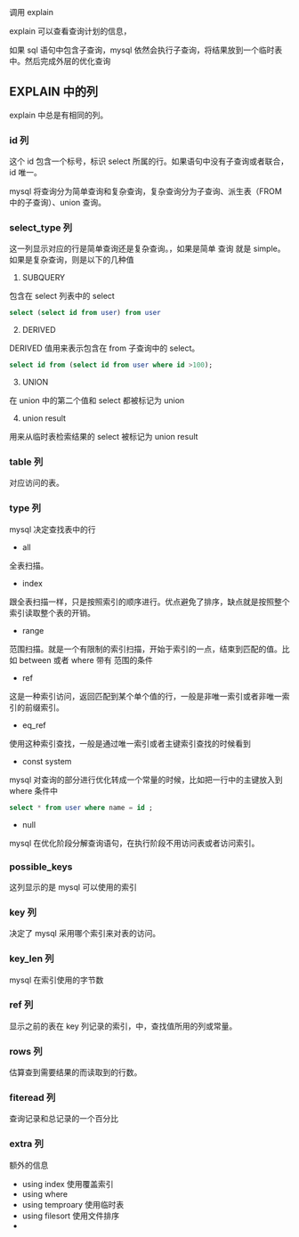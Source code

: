 调用 explain

explain 可以查看查询计划的信息，

如果 sql 语句中包含子查询，mysql 依然会执行子查询，将结果放到一个临时表中。然后完成外层的优化查询

## EXPLAIN 中的列

explain 中总是有相同的列。

### id 列

这个 id 包含一个标号，标识 select 所属的行。如果语句中没有子查询或者联合，id 唯一。

mysql 将查询分为简单查询和复杂查询，复杂查询分为子查询、派生表（FROM 中的子查询）、union 查询。

### select_type 列

这一列显示对应的行是简单查询还是复杂查询。，如果是简单 查询 就是 simple。如果是复杂查询，则是以下的几种值

1. SUBQUERY

包含在 select 列表中的 select

```sql
select (select id from user) from user
```

2. DERIVED

DERIVED 值用来表示包含在 from 子查询中的 select。

```sql
select id from (select id from user where id >100);
```

3. UNION

在 union 中的第二个值和 select 都被标记为 union

4. union result

用来从临时表检索结果的 select 被标记为 union result

### table 列

对应访问的表。

### type 列

mysql 决定查找表中的行

- all

全表扫描。

- index

跟全表扫描一样，只是按照索引的顺序进行。优点避免了排序，缺点就是按照整个索引读取整个表的开销。

- range

范围扫描。就是一个有限制的索引扫描，开始于索引的一点，结束到匹配的值。比如 between 或者 where 带有 范围的条件

- ref

这是一种索引访问，返回匹配到某个单个值的行，一般是非唯一索引或者非唯一索引的前缀索引。

- eq_ref

使用这种索引查找，一般是通过唯一索引或者主键索引查找的时候看到

- const system

mysql 对查询的部分进行优化转成一个常量的时候，比如把一行中的主键放入到 where 条件中

```sql
select * from user where name = id ;
```

- null

mysql 在优化阶段分解查询语句，在执行阶段不用访问表或者访问索引。

### possible_keys

这列显示的是 mysql 可以使用的索引

### key 列

决定了 mysql 采用哪个索引来对表的访问。

### key_len 列

mysql 在索引使用的字节数

### ref 列

显示之前的表在 key 列记录的索引，中，查找值所用的列或常量。

### rows 列

估算查到需要结果的而读取到的行数。

### fiteread 列

查询记录和总记录的一个百分比

### extra 列

额外的信息

- using index 使用覆盖索引
- using where
- using temproary 使用临时表
- using filesort 使用文件排序
-
